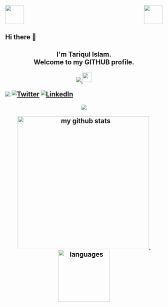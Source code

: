 <!-- top left -->
<div>
    <img src="https://emojis.slackmojis.com/emojis/images/1531849353/4244/blob-octopus.gif" width="60" height="60"/> 
    <img src="https://emojis.slackmojis.com/emojis/images/1531849353/4244/blob-octopus.gif" width="60" height="60" align="right"/> 
</div>




<!--
**tariqultais/tariqultais** is a ✨ _special_ ✨ repository because its `README.md` (this file) appears on your GitHub profile.

Here are some ideas to get you started:

- 🔭 I’m currently working on ...
- 🌱 I’m currently learning ...
- 👯 I’m looking to collaborate on ...
- 🤔 I’m looking for help with ...
- 💬 Ask me about ...
- 📫 How to reach me: ...
- 😄 Pronouns: ...
- ⚡ Fun fact: ...
-->
<p align="center"> <h2>Hi there 👋 <h2><p>

<p align="center">
I'm Tariqul Islam. <br> Welcome to my GITHUB profile.
<p>

<p align="center">
<a href="https://github.com/antonkomarev/github-profile-views-counter">
    <img src="https://komarev.com/ghpvc/?username=tariqultais">
</a>
<img src="https://media.giphy.com/media/WUlplcMpOCEmTGBtBW/giphy.gif" width="30">
<p>





<!-- <p align="center"> -->
<a href="https://github.com/tariqultais" target="_blank"><img src="https://img.shields.io/github/followers/shihabmahamud?label=follow&style=social"></a>
<a href="https://twitter.com/tariqul_tais" target="_blank"><img src="https://img.shields.io/twitter/follow/tariqultais" alt="Twitter"></a>
<a href="https://www.linkedin.com/in/tariqultais" target="_blank"><img src="https://img.shields.io/badge/LinkedIn--_.svg?style=social&logo=linkedin" alt="LinkedIn"></a>
<!--
<a href="https://medium.com/@shihabmahamud" target="_blank"><img src="http://img.shields.io/badge/-@shihabmahamud-_?label=Medium&style=social&logo=medium" alt="Medium"></a>
<a href="https://stackoverflow.com/users/14192124/shihab-mahamud" target="_blank"><img src="https://img.shields.io/stackexchange/stackoverflow/r/14192124?logo=stack-overflow&style=social" alt="StackOverflow"></a>-->
	
<!-- </p> -->









<!-- thropy -->
<a href="https://tariqultais.github.io">
    <p align="center">
        <img src="https://github-profile-trophy.vercel.app/?username=tariqultais&column=7&theme=onedark"/>
    </p>
</a>

<!-- status codes -->
<a align="center" href="https://tariqultais.github.io">
    <p align="center">
    <img src="https://github-readme-stats.vercel.app/api?username=tariqultais&show_icons=true&theme=tokyonight" alt="my github stats" width="420"/>&nbsp;<img src="https://github-readme-stats.vercel.app/api/top-langs/?username=tariqultais&layout=compact&theme=tokyonight" alt="languages" height="165">
    </p>
</a>






